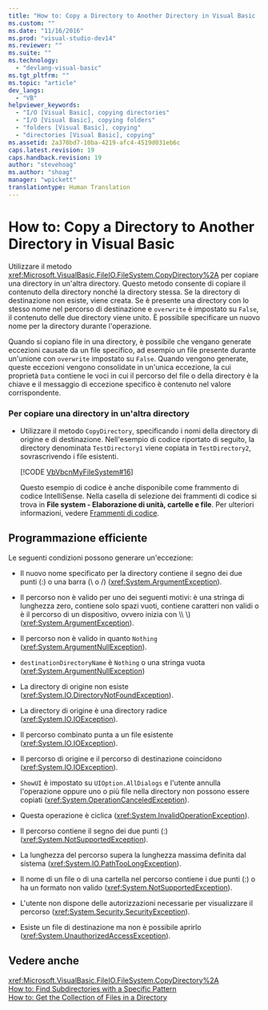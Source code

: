 ```yaml
---
title: "How to: Copy a Directory to Another Directory in Visual Basic | Microsoft Docs"
ms.custom: ""
ms.date: "11/16/2016"
ms.prod: "visual-studio-dev14"
ms.reviewer: ""
ms.suite: ""
ms.technology: 
  - "devlang-visual-basic"
ms.tgt_pltfrm: ""
ms.topic: "article"
dev_langs: 
  - "VB"
helpviewer_keywords: 
  - "I/O [Visual Basic], copying directories"
  - "I/O [Visual Basic], copying folders"
  - "folders [Visual Basic], copying"
  - "directories [Visual Basic], copying"
ms.assetid: 2a370bd7-10ba-4219-afc4-4519d031eb6c
caps.latest.revision: 19
caps.handback.revision: 19
author: "stevehoag"
ms.author: "shoag"
manager: "wpickett"
translationtype: Human Translation
---
```

# How to: Copy a Directory to Another Directory in Visual Basic
Utilizzare il metodo <xref:Microsoft.VisualBasic.FileIO.FileSystem.CopyDirectory%2A> per copiare una directory in un'altra directory.  Questo metodo consente di copiare il contenuto della directory nonché la directory stessa.  Se la directory di destinazione non esiste, viene creata.  Se è presente una directory con lo stesso nome nel percorso di destinazione e `overwrite` è impostato su `False`, il contenuto delle due directory viene unito.  È possibile specificare un nuovo nome per la directory durante l'operazione.  
  
 Quando si copiano file in una directory, è possibile che vengano generate eccezioni causate da un file specifico, ad esempio un file presente durante un'unione con `overwrite` impostato su `False`.  Quando vengono generate, queste eccezioni vengono consolidate in un'unica eccezione, la cui proprietà `Data` contiene le voci in cui il percorso del file o della directory è la chiave e il messaggio di eccezione specifico è contenuto nel valore corrispondente.  
  
### Per copiare una directory in un'altra directory  
  
-   Utilizzare il metodo `CopyDirectory`, specificando i nomi della directory di origine e di destinazione.  Nell'esempio di codice riportato di seguito, la directory denominata `TestDirectory1` viene copiata in `TestDirectory2`, sovrascrivendo i file esistenti.  
  
     [!CODE [VbVbcnMyFileSystem#16](../CodeSnippet/VS_Snippets_VBCSharp/VbVbcnMyFileSystem#16)]  
  
     Questo esempio di codice è anche disponibile come frammento di codice IntelliSense.  Nella casella di selezione dei frammenti di codice si trova in **File system \- Elaborazione di unità, cartelle e file**.  Per ulteriori informazioni, vedere [Frammenti di codice](/visual-studio/ide/code-snippets).  
  
## Programmazione efficiente  
 Le seguenti condizioni possono generare un'eccezione:  
  
-   Il nuovo nome specificato per la directory contiene il segno dei due punti \(:\) o una barra \(\\ o \/\) \(<xref:System.ArgumentException>\).  
  
-   Il percorso non è valido per uno dei seguenti motivi: è una stringa di lunghezza zero, contiene solo spazi vuoti, contiene caratteri non validi o è il percorso di un dispositivo, ovvero inizia con \\\\  \\\) \(<xref:System.ArgumentException>\).  
  
-   Il percorso non è valido in quanto `Nothing` \(<xref:System.ArgumentNullException>\).  
  
-   `destinationDirectoryName` è `Nothing` o una stringa vuota \(<xref:System.ArgumentNullException>\)  
  
-   La directory di origine non esiste \(<xref:System.IO.DirectoryNotFoundException>\).  
  
-   La directory di origine è una directory radice \(<xref:System.IO.IOException>\).  
  
-   Il percorso combinato punta a un file esistente \(<xref:System.IO.IOException>\).  
  
-   Il percorso di origine e il percorso di destinazione coincidono \(<xref:System.IO.IOException>\).  
  
-   `ShowUI` è impostato su `UIOption.AllDialogs` e l'utente annulla l'operazione oppure uno o più file nella directory non possono essere copiati \(<xref:System.OperationCanceledException>\).  
  
-   Questa operazione è ciclica \(<xref:System.InvalidOperationException>\).  
  
-   Il percorso contiene il segno dei due punti \(:\) \(<xref:System.NotSupportedException>\).  
  
-   La lunghezza del percorso supera la lunghezza massima definita dal sistema \(<xref:System.IO.PathTooLongException>\).  
  
-   Il nome di un file o di una cartella nel percorso contiene i due punti \(:\) o ha un formato non valido \(<xref:System.NotSupportedException>\).  
  
-   L'utente non dispone delle autorizzazioni necessarie per visualizzare il percorso \(<xref:System.Security.SecurityException>\).  
  
-   Esiste un file di destinazione ma non è possibile aprirlo \(<xref:System.UnauthorizedAccessException>\).  
  
## Vedere anche  
 <xref:Microsoft.VisualBasic.FileIO.FileSystem.CopyDirectory%2A>   
 [How to: Find Subdirectories with a Specific Pattern](../../../../visual-basic/developing-apps/programming/drives-directories-files/how-to-find-subdirectories-with-a-specific-pattern.md)   
 [How to: Get the Collection of Files in a Directory](../../../../visual-basic/developing-apps/programming/drives-directories-files/how-to-get-the-collection-of-files-in-a-directory.md)